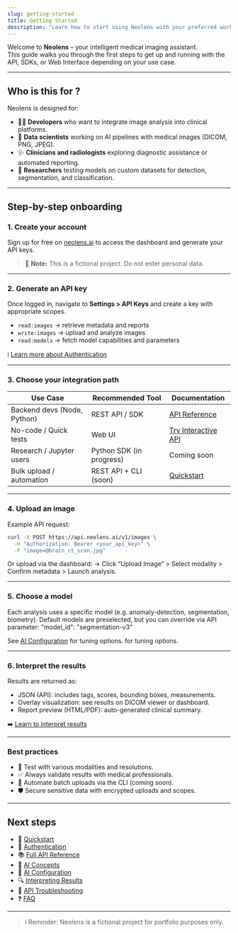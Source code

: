 ```yaml
---
slug: getting-started
title: Getting Started
description: "Learn how to start using Neolens with your preferred workflow: API, SDK, or web interface."
---
```


Welcome to **Neolens** – your intelligent medical imaging assistant.  
This guide walks you through the first steps to get up and running with the API, SDKs, or Web Interface depending on your use case.

---

## Who is this for ?

Neolens is designed for:

- 🧑‍💻 **Developers** who want to integrate image analysis into clinical platforms.
- 🧠 **Data scientists** working on AI pipelines with medical images (DICOM, PNG, JPEG).
- 🩺 **Clinicians and radiologists** exploring diagnostic assistance or automated reporting.
- 🧪 **Researchers** testing models on custom datasets for detection, segmentation, and classification.

---

## Step-by-step onboarding

### 1. Create your account

Sign up for free on [neolens.ai](https://neolens-fictional.ai) to access the dashboard and generate your API keys.

> 🚧 **Note:** This is a fictional project. Do not enter personal data.

---

### 2. Generate an API key

Once logged in, navigate to **Settings > API Keys** and create a key with appropriate scopes.

- `read:images` → retrieve metadata and reports  
- `write:images` → upload and analyze images  
- `read:models` → fetch model capabilities and parameters  

ℹ️ [Learn more about Authentication](/getting-started/authentication)

---

### 3. Choose your integration path

| Use Case                    | Recommended Tool              | Documentation                                        |
|-----------------------------|-------------------------------|------------------------------------------------------|
| Backend devs (Node, Python) | REST API / SDK                | [API Reference](/api-reference/endpoints/)           |
| No-code / Quick tests       | Web UI                        | [Try Interactive API](/api-interactive)              |
| Research / Jupyter users    | Python SDK (in progress)      | Coming soon                                          |
| Bulk upload / automation    | REST API + CLI (soon)         | [Quickstart](/getting-started/quickstart)            |

---

### 4. Upload an image

Example API request:

```bash
curl -X POST https://api.neolens.ai/v1/images \
  -H "Authorization: Bearer <your_api_key>" \
  -F "image=@brain_ct_scan.jpg"
```

Or upload via the dashboard:
→ Click “Upload Image” > Select modality > Confirm metadata > Launch analysis.

---

### 5. Choose a model

Each analysis uses a specific model (e.g. anomaly-detection, segmentation, biometry).
Default models are preselected, but you can override via API parameter:
"model_id": "segmentation-v3"

See [AI Configuration](/ai-insights/configuring-ai) for tuning options. for tuning options.

---

### 6. Interpret the results

Results are returned as:

- JSON (API): includes tags, scores, bounding boxes, measurements.
- Overlay visualization: see results on DICOM viewer or dashboard.
- Report preview (HTML/PDF): auto-generated clinical summary.

➡️ [Learn to interpret results](/ai-insights/interpreting-results)

---

### Best practices

- 🧪 Test with various modalities and resolutions.
- ✅ Always validate results with medical professionals.
- 🔁 Automate batch uploads via the CLI (coming soon).
- 🛡️ Secure sensitive data with encrypted uploads and scopes.

---

## Next steps

- 📄 [Quickstart](/getting-started/quickstart)
- 🔐 [Authentication](/getting-started/authentication)
- 📚 [Full API Reference](/api-reference/endpoints)
- 🤖 [AI Concepts](/ai-insights/ai-concepts)
- 🔧 [AI Configuration](/ai-insights/configuring-ai)
- 🔍 [Interpreting Results](/ai-insights/interpreting-results)
- 💬 [API Troubleshooting](/api-reference/api-troubleshooting)
- ❓ [FAQ](/faq)

---

> ℹ️ Reminder: Neolens is a fictional project for portfolio purposes only.
